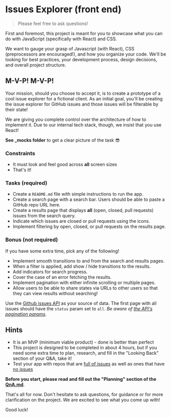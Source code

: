 # Issues Explorer (front end)

> Please feel free to ask questions!

First and foremost, this project is meant for you to showcase what you can do with JavaScript (specifically with React) and CSS.

We want to gauge your grasp of Javascript (with React), CSS (preprocessors are encouraged!), and how you organize your code. We'll be looking for best practices, your development process, design decisions, and overall project structure.

## M-V-P! M-V-P!

Your mission, should you choose to accept it, is to create a prototype of a cool issue explorer for a fictional client. As an initial goal, you'll be creating the issue explorer for GitHub issues and those issues will be filterable by their state!

We are giving _you_ complete control over the architecture of how to implement it. Due to our internal tech stack, though, we insist that you use React!

**See _mocks folder** to get a clear picture of the task 😎

### Constraints

- It must look and feel good across **all** screen sizes
- That's it!

### Tasks (required)

- Create a `README.md` file with simple instructions to run the app.
- Create a search page with a search bar. Users should be able to paste a GitHub repo URL here.
- Create a results page that displays **all** (open, closed, pull requests) issues from the search query.
- Indicate which issues are closed or pull requests using the icons.
- Implement filtering by open, closed, or pull requests on the results page.

### Bonus (not required)

If you have some extra time, pick any of the following!

- Implement smooth transitions to and from the search and results pages.
- When a filter is applied, add show / hide transitions to the results.
- Add indicators for search progress.
- Cover the case of an error fetching the results.
- Implement pagination with either infinite scrolling or multiple pages.
- Allow users to be able to share states via URLs to other users so that they can view results without searching!

Use the [Github issues API](https://developer.github.com/v3/issues/#list-issues-for-a-repository) as your source of data. The first page with all issues should have the `status` param set to `all`. _Be aware of [the API's pagination params](https://developer.github.com/v3/#pagination)_.

## Hints

- It is an MVP (minimum viable product) - done is better than perfect
- This project is designed to be completed in about 4 hours, but if you need some extra time to plan, research, and fill in the "Looking Back" section of your Q&A, take it!
- Test your app with repos that are [full of issues](https://github.com/facebook/react) as well as ones that have [no issues](https://github.com/axiomzen/cc_IssuesExplorerFE_Empty)

**Before you start, please read and fill out the "Planning" section of the [QnA.md](./QnA.md)**.

That's all for now. Don't hesitate to ask questions, for guidance or for more clarification on the project. We are excited to see what you come up with!

Good luck!
